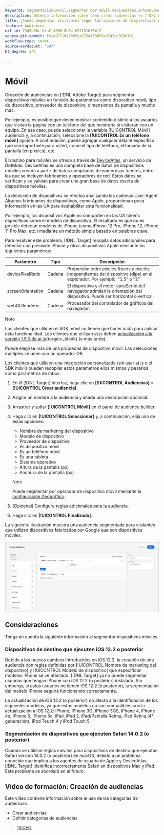 ```yaml
---
keywords: segmentación;móvil;segmentar por móvil;deviceatlas;iPhone;modelos de iPhone;device atlas;anchuradepantalla;anchura de pantalla;altura de pantalla;tipo de dispositivo;alturadepantalla;teléfono;tablet;modelo de dispositivo
description: Obtenga información sobre cómo crear audiencias en [!DNL Adobe Target] para segmentar dispositivos móviles.
title: ¿Puedo segmentar visitantes según las opciones de dispositivos móviles?
feature: Audiences
exl-id: 73d5c80c-bfa2-4806-8c04-652781b70bf2
source-git-commit: fe1e97710e7692ba7724103853ed7438c3f361b1
workflow-type: tm+mt
source-wordcount: '687'
ht-degree: 34%

---
```


# Móvil

Creación de audiencias en [!DNL Adobe Target] para segmentar dispositivos móviles en función de parámetros como dispositivo móvil, tipo de dispositivo, proveedor de dispositivo, dimensiones de pantalla y mucho más.

Por ejemplo, es posible que desee mostrar contenido distinto a los usuarios que visitan la página con un teléfono del que mostraría si visitaran con un equipo. En ese caso, puede seleccionar la variable [!UICONTROL Móvil] audiencia y, a continuación, seleccione la **[!UICONTROL Es un teléfono móvil]** opción. A continuación, puede agregar cualquier detalle específico que sea importante para usted, como el tipo de teléfono, el tamaño de la pantalla (en píxeles), etc.

El destino para móviles se ofrece a través de [DeviceAtlas](https://deviceatlas.com/device-data/user-agent-tester), un servicio de DotMobi. DeviceAtlas es una completa base de datos de dispositivos móviles creada a partir de datos compilados de numerosas fuentes, entre las que se incluyen fabricantes y operadores de red. Estos datos se verifican y se validan para crear una gran base de datos exacta de dispositivos móviles.

La detección de dispositivos se efectúa analizando las cadenas User-Agent. Algunos fabricantes de dispositivos, como Apple, proporcionan poca información en las UA para deshabilitar esta funcionalidad.

Por ejemplo, los dispositivos Apple no comparten en las UA tokens específicos sobre el modelo de dispositivo. El resultado es que no es posible detectar modelos de iPhone (como iPhone 12 Pro, iPhone 12, iPhone 11 Pro Max, etc.) mediante un método simple basado en palabras clave.

Para resolver este problema, [!DNL Target] recopila datos adicionales para detectar con precisión iPhone y otros dispositivos Apple mediante los siguientes parámetros:

| Parámetro | Tipo | Descripción |
|--- |--- |--- |
| devicePixelRatio | Cadena | Proporción entre píxeles físicos y píxeles independientes del dispositivo (dips) en el explorador. Por ejemplo, &quot;1,5&quot; o &quot;2&quot; |
| screenOrientation | Cadena | El dispositivo y el motor JavaScript del navegador admiten la orientación del dispositivo. Puede ser horizontal o vertical. |
| webGLRenderer | Cadena | Procesador del controlador de gráficos del navegador. |

>[!NOTE]
>
>Los clientes que utilicen el SDK móvil no tienen que hacer nada para aplicar esta funcionalidad. Los clientes que utilizan at.js deben [actualización a la versión 1.5.0 de at.js](https://experienceleague.corp.adobe.com/docs/target-dev/developer/client-side/at-js-implementation/target-atjs-versions.html?lang=es){target=_blank} (o más tarde).

Puede elegirse más de una propiedad de dispositivo móvil. Las selecciones múltiples se unen con un operador OR.

Los clientes que utilicen una integración personalizada (sin usar at.js o el SDK móvil) pueden recopilar estos parámetros ellos mismos y pasarlos como parámetros de mbox.

1. En el [!DNL Target] interfaz, haga clic en **[!UICONTROL Audiencias]** > **[!UICONTROL Crear audiencia]**.
1. Asigne un nombre a la audiencia y añada una descripción opcional.
1. Arrastrar y soltar **[!UICONTROL Móvil]** en el panel de audience builder.
1. Haga clic en **[!UICONTROL Seleccionar]** y, a continuación, elija una de estas opciones:

   * Nombre de marketing del dispositivo
   * Modelo de dispositivo
   * Proveedor de dispositivo
   * Es dispositivo móvil
   * Es un teléfono móvil
   * Es una tableta
   * Sistema operativo
   * Altura de la pantalla (px)
   * Anchura de la pantalla (px)

   >[!NOTE]
   >
   >Puede segmentar por operador de dispositivo móvil mediante la [configuración Geográfica](/help/main/c-target/c-audiences/c-target-rules/geo.md#concept_5B4D99DE685348FB877929EE0F942670).

1. (Opcional) Configure reglas adicionales para la audiencia.
1. Haga clic en **[!UICONTROL Finalizado]**.

La siguiente ilustración muestra una audiencia segmentada para visitantes que utilizan dispositivos fabricados por Google que son dispositivos móviles.

![Segmentar dispositivos móviles](assets/target_mobile.png)

## Consideraciones

Tenga en cuenta la siguiente información al segmentar dispositivos móviles:

### Dispositivos de destino que ejecuten iOS 12.2 o posterior

Debido a los nuevos cambios introducidos en iOS 12.2, la creación de una audiencia con reglas definidas por [!UICONTROL Nombre de marketing del dispositivo] y [!UICONTROL Modelo de dispositivo] que especifican modelos iPhone se ve afectado. [!DNL Target] ya no puede segmentar usuarios que tengan iPhone con iOS 12.2 (o posterior) instalado. Sin embargo, si estos usuarios no tienen iOS 12.2 (o posterior), la segmentación del modelo iPhone seguirá funcionando correctamente.

La actualización de iOS 12.2 (o posterior) no afecta a la identificación de los siguientes modelos, ya que estos modelos no son compatibles con la actualización a iOS 12.2: iPhone, iPhone 3G, iPhone 3GS, iPhone 4, iPhone 4s, iPhone 5, iPhone 5c, iPad, iPad 2, iPad/Pantalla Retina, iPad Retina (4ª generación), iPod Touch 4 y iPod Touch 5.

### Segmentación de dispositivos que ejecuten Safari 14.0.2 (o posterior)

Cuando se utilizan reglas móviles para dispositivos de destino que ejecutan Safari versión 14.0.2 (o posterior) en macOS, debido a un problema conocido que implica a los agentes de usuario de Apple y DeviceAtlas, [!DNL Target] identifica incorrectamente Safari en dispositivos Mac y iPad. Este problema se abordará en el futuro.

## Vídeo de formación: Creación de audiencias

Este vídeo contiene información sobre el uso de las categorías de audiencias.

* Crear audiencias
* Definir categorías de audiencias

>[!VIDEO](https://video.tv.adobe.com/v/17392)
